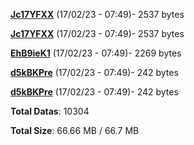 [**Jc17YFXX**](/data/Jc17YFXX.txt) (17/02/23 - 07:49)- 2537 bytes

[**Jc17YFXX**](/data/Jc17YFXX.txt) (17/02/23 - 07:49)- 2537 bytes

[**EhB9ieK1**](/data/EhB9ieK1.txt) (17/02/23 - 07:49)- 2269 bytes

[**d5kBKPre**](/data/d5kBKPre.txt) (17/02/23 - 07:49)- 242 bytes

[**d5kBKPre**](/data/d5kBKPre.txt) (17/02/23 - 07:49)- 242 bytes

**Total Datas**: 10304

**Total Size**: 66.66 MB / 66.7 MB